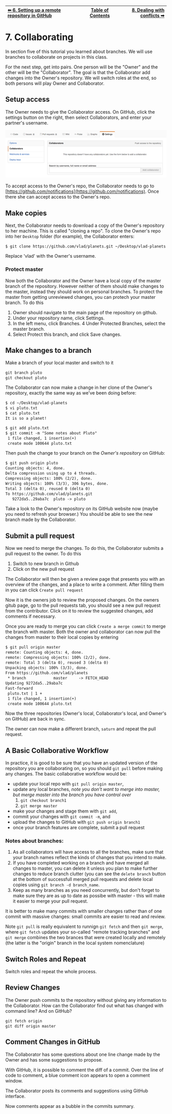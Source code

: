 | [⬅ 6. Setting up a remote repository in GitHub](06-remotes-in-github.md) | [Table of Contents](00-contents.md) | [8. Dealing with conflicts ➡](08-conflicts.md) |
| :---- |:----:| ----:|

# 7. Collaborating

In section five of this tutorial you learned about branches. We will use branches to collaborate on projects in this class. 

For the next step, get into pairs.  One person will be the "Owner" and the other will be the "Collaborator". The goal is that the Collaborator add changes into the Owner's repository. We will switch roles at the end, so both persons will play Owner and Collaborator.

## Setup access 

The Owner needs to give the Collaborator access. On GitHub, click the settings button on the right,
then select Collaborators, and enter your partner's username.

![Adding Collaborators on GitHub](fig/github-add-collaborators.png)

To accept access to the Owner's repo, the Collaborator needs to go to [https://github.com/notifications](https://github.com/notifications).
Once there she can accept access to the Owner's repo.

## Make copies
Next, the Collaborator needs to download a copy of the Owner's repository to her
 machine. This is called "cloning a repo". To clone the Owner's repo into
her `Desktop` folder (for example), the Collaborator enters:

```
$ git clone https://github.com/vlad/planets.git ~/Desktop/vlad-planets
```

Replace 'vlad' with the Owner's username.

### Protect master
Now both the Collaborator and the Owner have a local copy of the master branch of the repository. However neither of them should make changes to the master, instead they should work on personal branches. To protect the master from getting unreviewed changes, you can protech your master branch. To do this

1. Owner should navigate to the main page of the repository on github.
2. Under your repository name, click Settings.
3. In the left menu, click Branches.
4  Under Protected Branches, select the master branch.
5. Select Protect this branch, and click Save changes.

## Make changes to a branch
Make a branch of your local master and switch to it

```
git branch pluto
git checkout pluto
```

The Collaborator can now make a change in her clone of the Owner's repository,
exactly the same way as we've been doing before:

```
$ cd ~/Desktop/vlad-planets
$ vi pluto.txt
$ cat pluto.txt
It is so a planet!
```

```
$ git add pluto.txt
$ git commit -m "Some notes about Pluto"
 1 file changed, 1 insertion(+)
 create mode 100644 pluto.txt
```


Then push the change to your branch on the *Owner's repository* on GitHub:

```
$ git push origin pluto
Counting objects: 4, done.
Delta compression using up to 4 threads.
Compressing objects: 100% (2/2), done.
Writing objects: 100% (3/3), 306 bytes, done.
Total 3 (delta 0), reused 0 (delta 0)
To https://github.com/vlad/planets.git
   9272da5..29aba7c  pluto -> pluto
```

Take a look to the Owner's repository on its GitHub website now (maybe you need
to refresh your browser.) You should be able to see the new branch made by the
Collaborator.

## Submit a pull request
Now we need to merge the changes. To do this, the Collaborator submits a pull request to the owner. To do this

1. Switch to new branch in Github
2. Click on the new pull request

The Collaborator will then be given a review page that presents you with an overview of the changes, and a place to write a comment. After filling them in you can click `Create pull request`

Now it is the owners job to review the proposed changes. On the owners gitub page, go to the pull requests tab, you should see a new pull request from the contributor. Click on it to review the suggested changes, add comments if necessary.

Once you are ready to merge you can click `Create a merge commit` to merge the branch with master. Both the owner and collaborator can now pull the changes from master to their local copies by entering

```
$ git pull origin master
remote: Counting objects: 4, done.
remote: Compressing objects: 100% (2/2), done.
remote: Total 3 (delta 0), reused 3 (delta 0)
Unpacking objects: 100% (3/3), done.
From https://github.com/vlad/planets
 * branch            master     -> FETCH_HEAD
Updating 9272da5..29aba7c
Fast-forward
 pluto.txt | 1 +
 1 file changed, 1 insertion(+)
 create mode 100644 pluto.txt
```

Now the three repositories (Owner's local, Collaborator's local, and Owner's on GitHub) are back in sync.

The owner can now make a different branch, `saturn` and repeat the pull request. 

## A Basic Collaborative Workflow

In practice, it is good to be sure that you have an updated version of the
repository you are collaborating on, so you should `git pull` before making
any changes. The basic collaborative workflow would be:

* update your local repo with `git pull origin master`,
* update any local branches, *note you don't want to merge into master, but merge master into the branch you have control over*
    1. `git checkout branch1`
    2. `git merge master`
* make your changes and stage them with `git add`,
* commit your changes with `git commit -m`, and
* upload the changes to GitHub with `git push origin branch1`
* once your branch features are complete, submit a pull request

### Notes about branches:
1. As all collaborators will have access to all the branches, make sure that your branch names reflect the kinds of changes that you intend to make. 
2. If you have completed working on a branch and have merged all changes to master, you can delete it unless you plan to make further changes to reduce branch clutter (you can see the `delete branch` button at the bottom of successfull merged pull requests and delete local copies using `git branch -d branch_name`.
3. Keep as many branches as you need concurrently, but don't forget to make sure they are as up to date as possibe with master - this will make it easier to merge your pull request.

It is better to make many commits with smaller changes rather than
of one commit with massive changes: small commits are easier to
read and review.

Note `git pull` is really equivalent to runnign `git fetch` and then `git merge`, where `git fetch` updates your so-called "remote tracking branches" and `git merge` combines the two brances that were created locally and remotely (the latter is the "origin" branch in the local system nomenclature)

## Switch Roles and Repeat

Switch roles and repeat the whole process.

## Review Changes

The Owner push commits to the repository without giving any information
to the Collaborator. How can the Collaborator find out what has changed with
command line? And on GitHub?

```
git fetch origin
git diff origin master
```

## Comment Changes in GitHub
The Collaborator has some questions about one line change made by the Owner and
has some suggestions to propose.

With GitHub, it is possible to comment the diff of a commit. Over the line of
code to comment, a blue comment icon appears to open a comment window.

The Collaborator posts its comments and suggestions using GitHub interface.

Now comments appear as a bubble in the commits summary. 
